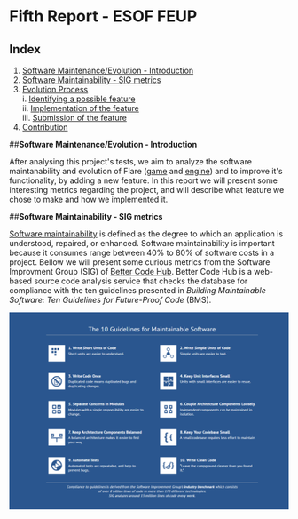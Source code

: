 # Fifth Report - ESOF FEUP

## Index
1. [Software Maintenance/Evolution - Introduction](#intro)
2. [Software Maintainability - SIG metrics](#sig)
3. [Evolution Process](#evo)  
  i. [Identifying a possible feature](#ident)  
  ii. [Implementation of the feature](#imp)  
  iii. [Submission of the feature](#sub)  
4. [Contribution](#cont)
  
  
 ##**Software Maintenance/Evolution - Introduction** <a name ="intro"></a>
 
 After analysing this project's tests, we aim to analyze the software maintanability and evolution of Flare ([game](https://github.com/clintbellanger/flare-game) and [engine](https://github.com/clintbellanger/flare-engine)) and to improve it's functionality, by adding a new feature. In this report we will present some interesting metrics regarding the project, and will describe what feature we chose to make and how we implemented it.
 
 ##**Software Maintainability - SIG metrics** <a name= "sig"></a>
 
 [Software maintainability](http://www.castsoftware.com/glossary/software-maintainability) is defined as the degree to which an application is understood, repaired, or enhanced. Software maintainability is important because it consumes range between 40% to 80% of software costs in a project. Bellow we will present some curious metrics from the Software Improvment Group (SIG) of [Better Code Hub](https://bettercodehub.com). Better Code Hub is a web-based source code analysis service that checks the database for compliance with the ten guidelines presented in _Building Maintainable Software: Ten Guidelines for Future-Proof Code_ (BMS).
 
![Image](https://github.com/Francisca96/flare-game/blob/master/ESOF_docs/res/10guidelines.PNG)
